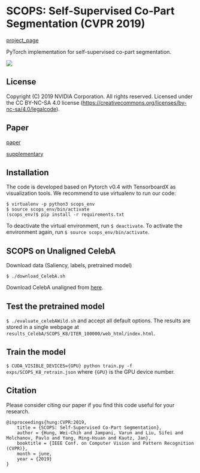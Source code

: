 # SCOPS: Self-Supervised Co-Part Segmentation (CVPR 2019) 
[project_page](https://varunjampani.github.io/scops/)

PyTorch implementation for self-supervised co-part segmentation.

![](https://varunjampani.github.io/images/projectpic/scops_results.png)

## License

Copyright (C) 2019 NVIDIA Corporation.  All rights reserved.
Licensed under the CC BY-NC-SA 4.0 license (https://creativecommons.org/licenses/by-nc-sa/4.0/legalcode).

## Paper
[paper](https://varunjampani.github.io/papers/hung19_SCOPS.pdf)

[supplementary](https://varunjampani.github.io/papers/hung19_SCOPS_supp.pdf)

## Installation

The code is developed based on Pytorch v0.4 with TensorboardX as visualization tools. We recommend to use virtualenv to run our code:

```
$ virtualenv -p python3 scops_env
$ source scops_env/bin/activate
(scops_env)$ pip install -r requirements.txt
```

To deactivate the virtual environment, run `$ deactivate`. To activate the environment again, run `$ source scops_env/bin/activate`.

## SCOPS on Unaligned CelebA

Download data (Saliency, labels, pretrained model) 

```$ ./download_CelebA.sh```

Download CelebA unaligned from [here](https://drive.google.com/open?id=0B7EVK8r0v71peklHb0pGdDl6R28).

## Test the pretrained model

```$ ./evaluate_celebAWild.sh``` and accept all default options. The results are stored in a single webpage at ```results_CelebA/SCOPS_K8/ITER_100000/web_html/index.html```.

## Train the model

```$ CUDA_VISIBLE_DEVICES={GPU} python train.py -f exps/SCOPS_K8_retrain.json``` where `{GPU}` is the GPU device number.

## Citation

Please consider citing our paper if you find this code useful for your research.

```
@inproceedings{hung:CVPR:2019,
	title = {SCOPS: Self-Supervised Co-Part Segmentation},
	author = {Hung, Wei-Chih and Jampani, Varun and Liu, Sifei and Molchanov, Pavlo and Yang, Ming-Hsuan and Kautz, Jan},
	booktitle = {IEEE Conf. on Computer Vision and Pattern Recognition (CVPR)},
	month = june,
	year = {2019}
}
```
